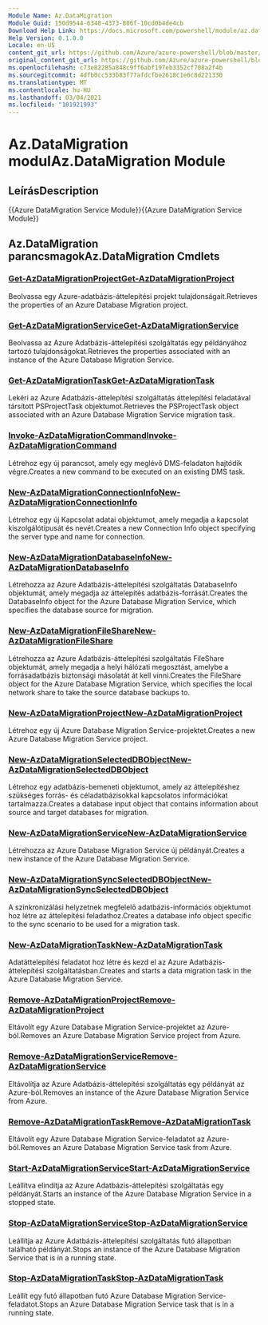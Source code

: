 ```yaml
---
Module Name: Az.DataMigration
Module Guid: 150d9544-6348-4373-806f-10cd0b4de4cb
Download Help Link: https://docs.microsoft.com/powershell/module/az.datamigration
Help Version: 0.1.0.0
Locale: en-US
content_git_url: https://github.com/Azure/azure-powershell/blob/master/src/DataMigration/DataMigration/help/Az.DataMigration.md
original_content_git_url: https://github.com/Azure/azure-powershell/blob/master/src/DataMigration/DataMigration/help/Az.DataMigration.md
ms.openlocfilehash: c73e82285a848c9ff6abf197eb3352cf708a2f4b
ms.sourcegitcommit: 4dfb0cc533b83f77afdcfbe2618c1e6c8d221330
ms.translationtype: MT
ms.contentlocale: hu-HU
ms.lasthandoff: 03/04/2021
ms.locfileid: "101921993"
---
```

# <span data-ttu-id="cec6b-101">Az.DataMigration modul</span><span class="sxs-lookup"><span data-stu-id="cec6b-101">Az.DataMigration Module</span></span>
## <span data-ttu-id="cec6b-102">Leírás</span><span class="sxs-lookup"><span data-stu-id="cec6b-102">Description</span></span>
<span data-ttu-id="cec6b-103">{{Azure DataMigration Service Module}}</span><span class="sxs-lookup"><span data-stu-id="cec6b-103">{{Azure DataMigration Service Module}}</span></span>

## <span data-ttu-id="cec6b-104">Az.DataMigration parancsmagok</span><span class="sxs-lookup"><span data-stu-id="cec6b-104">Az.DataMigration Cmdlets</span></span>
### [<span data-ttu-id="cec6b-105">Get-AzDataMigrationProject</span><span class="sxs-lookup"><span data-stu-id="cec6b-105">Get-AzDataMigrationProject</span></span>](Get-AzDataMigrationProject.md)
<span data-ttu-id="cec6b-106">Beolvassa egy Azure-adatbázis-áttelepítési projekt tulajdonságait.</span><span class="sxs-lookup"><span data-stu-id="cec6b-106">Retrieves the properties of an Azure Database Migration project.</span></span>

### [<span data-ttu-id="cec6b-107">Get-AzDataMigrationService</span><span class="sxs-lookup"><span data-stu-id="cec6b-107">Get-AzDataMigrationService</span></span>](Get-AzDataMigrationService.md)
<span data-ttu-id="cec6b-108">Beolvassa az Azure Adatbázis-áttelepítési szolgáltatás egy példányához tartozó tulajdonságokat.</span><span class="sxs-lookup"><span data-stu-id="cec6b-108">Retrieves the properties associated with an instance of the Azure Database Migration Service.</span></span> 

### [<span data-ttu-id="cec6b-109">Get-AzDataMigrationTask</span><span class="sxs-lookup"><span data-stu-id="cec6b-109">Get-AzDataMigrationTask</span></span>](Get-AzDataMigrationTask.md)
<span data-ttu-id="cec6b-110">Lekéri az Azure Adatbázis-áttelepítési szolgáltatás áttelepítési feladatával társított PSProjectTask objektumot.</span><span class="sxs-lookup"><span data-stu-id="cec6b-110">Retrieves the PSProjectTask object associated with an Azure Database Migration Service migration task.</span></span>

### [<span data-ttu-id="cec6b-111">Invoke-AzDataMigrationCommand</span><span class="sxs-lookup"><span data-stu-id="cec6b-111">Invoke-AzDataMigrationCommand</span></span>](Invoke-AzDataMigrationCommand.md)
<span data-ttu-id="cec6b-112">Létrehoz egy új parancsot, amely egy meglévő DMS-feladaton hajtódik végre.</span><span class="sxs-lookup"><span data-stu-id="cec6b-112">Creates a new command to be executed on an existing DMS task.</span></span>

### [<span data-ttu-id="cec6b-113">New-AzDataMigrationConnectionInfo</span><span class="sxs-lookup"><span data-stu-id="cec6b-113">New-AzDataMigrationConnectionInfo</span></span>](New-AzDataMigrationConnectionInfo.md)
<span data-ttu-id="cec6b-114">Létrehoz egy új Kapcsolat adatai objektumot, amely megadja a kapcsolat kiszolgálótípusát és nevét.</span><span class="sxs-lookup"><span data-stu-id="cec6b-114">Creates a new Connection Info object specifying the server type and name for connection.</span></span>

### [<span data-ttu-id="cec6b-115">New-AzDataMigrationDatabaseInfo</span><span class="sxs-lookup"><span data-stu-id="cec6b-115">New-AzDataMigrationDatabaseInfo</span></span>](New-AzDataMigrationDatabaseInfo.md)
<span data-ttu-id="cec6b-116">Létrehozza az Azure Adatbázis-áttelepítési szolgáltatás DatabaseInfo objektumát, amely megadja az áttelepítés adatbázis-forrását.</span><span class="sxs-lookup"><span data-stu-id="cec6b-116">Creates the DatabaseInfo object for the Azure Database Migration Service, which specifies the database source for migration.</span></span>

### [<span data-ttu-id="cec6b-117">New-AzDataMigrationFileShare</span><span class="sxs-lookup"><span data-stu-id="cec6b-117">New-AzDataMigrationFileShare</span></span>](New-AzDataMigrationFileShare.md)
<span data-ttu-id="cec6b-118">Létrehozza az Azure Adatbázis-áttelepítési szolgáltatás FileShare objektumát, amely megadja a helyi hálózati megosztást, amelybe a forrásadatbázis biztonsági másolatát át kell vinni.</span><span class="sxs-lookup"><span data-stu-id="cec6b-118">Creates the FileShare object for the Azure Database Migration Service, which specifies the local network share to take the source database backups to.</span></span>

### [<span data-ttu-id="cec6b-119">New-AzDataMigrationProject</span><span class="sxs-lookup"><span data-stu-id="cec6b-119">New-AzDataMigrationProject</span></span>](New-AzDataMigrationProject.md)
<span data-ttu-id="cec6b-120">Létrehoz egy új Azure Database Migration Service-projektet.</span><span class="sxs-lookup"><span data-stu-id="cec6b-120">Creates a new Azure Database Migration Service project.</span></span>

### [<span data-ttu-id="cec6b-121">New-AzDataMigrationSelectedDBObject</span><span class="sxs-lookup"><span data-stu-id="cec6b-121">New-AzDataMigrationSelectedDBObject</span></span>](New-AzDataMigrationSelectedDBObject.md)
<span data-ttu-id="cec6b-122">Létrehoz egy adatbázis-bemeneti objektumot, amely az áttelepítéshez szükséges forrás- és céladatbázisokkal kapcsolatos információkat tartalmazza.</span><span class="sxs-lookup"><span data-stu-id="cec6b-122">Creates a database input object that contains information about source and target databases for migration.</span></span>

### [<span data-ttu-id="cec6b-123">New-AzDataMigrationService</span><span class="sxs-lookup"><span data-stu-id="cec6b-123">New-AzDataMigrationService</span></span>](New-AzDataMigrationService.md)
<span data-ttu-id="cec6b-124">Létrehozza az Azure Database Migration Service új példányát.</span><span class="sxs-lookup"><span data-stu-id="cec6b-124">Creates a new instance of the Azure Database Migration Service.</span></span>

### [<span data-ttu-id="cec6b-125">New-AzDataMigrationSyncSelectedDBObject</span><span class="sxs-lookup"><span data-stu-id="cec6b-125">New-AzDataMigrationSyncSelectedDBObject</span></span>](New-AzDataMigrationSyncSelectedDBObject.md)
<span data-ttu-id="cec6b-126">A szinkronizálási helyzetnek megfelelő adatbázis-információs objektumot hoz létre az áttelepítési feladathoz.</span><span class="sxs-lookup"><span data-stu-id="cec6b-126">Creates a database info object specific to the sync scenario to be used for a migration task.</span></span>

### [<span data-ttu-id="cec6b-127">New-AzDataMigrationTask</span><span class="sxs-lookup"><span data-stu-id="cec6b-127">New-AzDataMigrationTask</span></span>](New-AzDataMigrationTask.md)
<span data-ttu-id="cec6b-128">Adatáttelepítési feladatot hoz létre és kezd el az Azure Adatbázis-áttelepítési szolgáltatásban.</span><span class="sxs-lookup"><span data-stu-id="cec6b-128">Creates and starts a data migration task in the Azure Database Migration Service.</span></span>

### [<span data-ttu-id="cec6b-129">Remove-AzDataMigrationProject</span><span class="sxs-lookup"><span data-stu-id="cec6b-129">Remove-AzDataMigrationProject</span></span>](Remove-AzDataMigrationProject.md)
<span data-ttu-id="cec6b-130">Eltávolít egy Azure Database Migration Service-projektet az Azure-ból.</span><span class="sxs-lookup"><span data-stu-id="cec6b-130">Removes an Azure Database Migration Service project from Azure.</span></span>

### [<span data-ttu-id="cec6b-131">Remove-AzDataMigrationService</span><span class="sxs-lookup"><span data-stu-id="cec6b-131">Remove-AzDataMigrationService</span></span>](Remove-AzDataMigrationService.md)
<span data-ttu-id="cec6b-132">Eltávolítja az Azure Adatbázis-áttelepítési szolgáltatás egy példányát az Azure-ból.</span><span class="sxs-lookup"><span data-stu-id="cec6b-132">Removes an instance of the Azure Database Migration Service from Azure.</span></span>

### [<span data-ttu-id="cec6b-133">Remove-AzDataMigrationTask</span><span class="sxs-lookup"><span data-stu-id="cec6b-133">Remove-AzDataMigrationTask</span></span>](Remove-AzDataMigrationTask.md)
<span data-ttu-id="cec6b-134">Eltávolít egy Azure Database Migration Service-feladatot az Azure-ból.</span><span class="sxs-lookup"><span data-stu-id="cec6b-134">Removes an Azure Database Migration Service task from Azure.</span></span>

### [<span data-ttu-id="cec6b-135">Start-AzDataMigrationService</span><span class="sxs-lookup"><span data-stu-id="cec6b-135">Start-AzDataMigrationService</span></span>](Start-AzDataMigrationService.md)
<span data-ttu-id="cec6b-136">Leállítva elindítja az Azure Adatbázis-áttelepítési szolgáltatás egy példányát.</span><span class="sxs-lookup"><span data-stu-id="cec6b-136">Starts an instance of the Azure Database Migration Service in a stopped state.</span></span> 

### [<span data-ttu-id="cec6b-137">Stop-AzDataMigrationService</span><span class="sxs-lookup"><span data-stu-id="cec6b-137">Stop-AzDataMigrationService</span></span>](Stop-AzDataMigrationService.md)
<span data-ttu-id="cec6b-138">Leállítja az Azure Adatbázis-áttelepítési szolgáltatás futó állapotban található példányát.</span><span class="sxs-lookup"><span data-stu-id="cec6b-138">Stops an instance of the Azure Database Migration Service that is in a running state.</span></span>

### [<span data-ttu-id="cec6b-139">Stop-AzDataMigrationTask</span><span class="sxs-lookup"><span data-stu-id="cec6b-139">Stop-AzDataMigrationTask</span></span>](Stop-AzDataMigrationTask.md)
<span data-ttu-id="cec6b-140">Leállít egy futó állapotban futó Azure Database Migration Service-feladatot.</span><span class="sxs-lookup"><span data-stu-id="cec6b-140">Stops an  Azure Database Migration Service task that is in a running state.</span></span>

